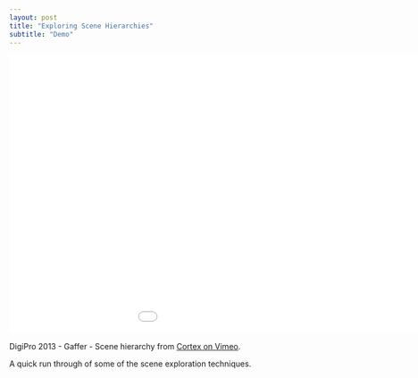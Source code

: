 ```yaml
---
layout: post
title: "Exploring Scene Hierarchies"
subtitle: "Demo"
---
```


<div class="embed-responsive embed-responsive-16by9 mb-15">
    <iframe class="embed-responsive-item" src="//player.vimeo.com/video/74884821" width="1150" height="500" frameborder="0" scrolling="no" webkitallowfullscreen mozallowfullscreen allowfullscreen></iframe>
</div>

DigiPro 2013 - Gaffer - Scene hierarchy from [Cortex on Vimeo](http://vimeo.com/cortex).

A quick run through of some of the scene exploration techniques.

